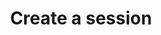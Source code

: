 ---
content-type: "embed-endpoint"
endpoint: "sessions"
key: "create-a-session"
version: "3"
order: 1


title: "Create a session"
method: "post"
short-url: |
  /v{{ object.version }}{{ object.endpoint-url }}/ephemeral
full-url: |
  {{ page.api-base-url }}{{ endpoint.short-url | flatify }}
description: "Creates a session in the Stitch web application. The session will be for the user for whom the API access token was created."

returns: "A [Session object]({{ page.anchors.core-objects.sessions.object }})."

examples:
  - type: "request"
    language: ""
    code: |
      curl -X {{ endpoint.method | upcase }} {{ endpoint.full-url | flatify | strip_newlines }}
           -H "Authorization: Bearer <ACCESS_TOKEN>" 
           -H "Content-Type: application/json"

  - type: "response"
    language: "json"
    code: |
      {
        "ephemeral_token":"<EPHEMERAL_TOKEN>"
      }

---